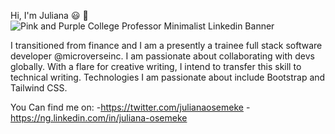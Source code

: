 
Hi, I'm Juliana :smiley: :wave:
![Pink and Purple College Professor Minimalist Linkedin Banner](https://user-images.githubusercontent.com/60651373/110110620-660fea80-7daf-11eb-923e-7285385ada16.png)

I transitioned from finance and I am a presently a trainee full stack software developer @microverseinc. I am passionate about collaborating with devs globally. With a flare for creative writing, I intend to transfer this skill to technical writing. Technologies I am passionate about include Bootstrap and Tailwind CSS.

You Can find me on:
-https://twitter.com/julianaosemeke
-https://ng.linkedin.com/in/juliana-osemeke
